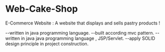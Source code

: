 # Web-Cake-Shop
E-Commerce Website : A website that displays and sells pastry products !

--written in java programming language.
--built according mvc pattern.
--written in java java programming language , JSP/Servlet.
--apply  SOLID design principle in project construction.
